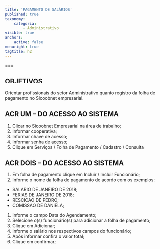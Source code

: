 ```yaml
---
title: 'PAGAMENTO DE SALÁRIOS'
published: true
taxonomy:
    categoria:
        - Administrativo
visible: true
anchors:
    active: false
menuright: true
tagtitle: h2
---
```


===

## OBJETIVOS
Orientar profissionais do setor Administrativo quanto registro da folha de pagamento no Sicoobnet empresarial.

## ACR UM – DO ACESSO AO SISTEMA
1. Clicar no Sicoobnet Empresarial na área de trabalho;
1. Informar cooperativa;
1. Informar chave de acesso;
1. Informar senha de acesso;
1. Clique em Serviços / Folha de Pagamento / Cadastro / Consulta

## ACR DOIS – DO ACESSO AO SISTEMA
1. Em folha de pagamento clique em Incluir / Incluir Funcionário;
1. Informe o nome da folha de pagamento de acordo com os exemplos:
- SALARIO DE JANEIRO DE 2018;
- FERIAS DE JANEIRO DE 2018;
- RESCICAO DE PEDRO;
- COMISSAO DE DANIELA;
1. Informe o campo Data do Agendamento;
1. Selecione o(s) funcionário(s) para adicionar a folha de pagamento;
1. Clique em Adicionar;
1. Informe o salário nos respectivos campos do funcionário;
1.  Após informar confira o valor total;
1. Clique em confirmar;